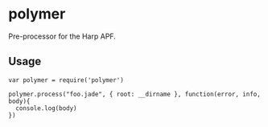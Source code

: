 # polymer

Pre-processor for the Harp APF.

## Usage

    var polymer = require('polymer')

    polymer.process("foo.jade", { root: __dirname }, function(error, info, body){
      console.log(body)
    })

